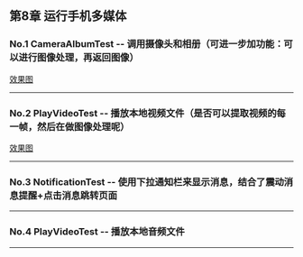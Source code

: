 ## 第8章 运行手机多媒体

### No.1 CameraAlbumTest  --  调用摄像头和相册（可进一步加功能：可以进行图像处理，再返回图像）
[效果图](https://github.com/EDG-Zola/LearnAndroid/tree/master/Chapter8/CameraAlbumTest/result.png)

----------------------------
### No.2 PlayVideoTest  --  播放本地视频文件（是否可以提取视频的每一帧，然后在做图像处理呢）
[效果图](https://github.com/EDG-Zola/LearnAndroid/tree/master/Chapter8/PlayVideoTest/result.png)

----------------------------
### No.3 NotificationTest  --  使用下拉通知栏来显示消息，结合了震动消息提醒+点击消息跳转页面
----------------------------
### No.4 PlayVideoTest  --  播放本地音频文件
----------------------------